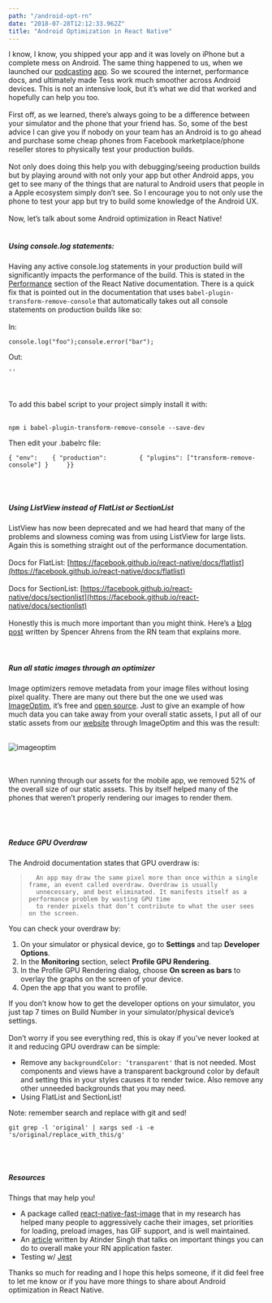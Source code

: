 ```yaml
---
path: "/android-opt-rn"
date: "2018-07-28T12:12:33.962Z"
title: "Android Optimization in React Native"
---
```


I know, I know, you shipped your app and it was lovely on iPhone but a complete mess on Android. The same thing happened to us, when we launched our [podcasting](https://play.google.com/store/apps/details?id=com.tess) [app](https://itunes.apple.com/us/app/tess-podcast-app/id1409521849?ls=1&mt=8). So we scoured the internet, performance docs, and ultimately made Tess work much smoother across Android devices. This is not an intensive look, but it’s what we did that worked and hopefully can help you too.
<br>
<br>
First off, as we learned, there’s always going to be a difference between your simulator and the phone that your friend has. So, some of the best advice I can give you if nobody on your team has an Android is to go ahead and purchase some cheap phones from Facebook marketplace/phone reseller stores to physically test your production builds.
<br>
<br>
Not only does doing this help you with debugging/seeing production builds but by playing around with not only your app but other Android apps, you get to see many of the things that are natural to Android users that people in a Apple ecosystem simply don’t see. So I encourage you to not only use the phone to test your app but try to build some knowledge of the Android UX.
<br>
<br>
Now, let’s talk about some Android optimization in React Native!
<br><br>

##### Using console.log statements:

Having any active console.log statements in your production build will significantly impacts the performance of the build. This is stated in the [Performance](https://facebook.github.io/react-native/docs/performance) section of the React Native documentation. There is a quick fix that is pointed out in the documentation that uses `babel-plugin-transform-remove-console` that automatically takes out all console statements on production builds like so:
<br>
<br>
In:

    console.log("foo");console.error("bar");

Out:

    ''

<br>
<br>
To add this babel script to your project simply install it with:
<br>
<br>

    npm i babel-plugin-transform-remove-console --save-dev

Then edit your .babelrc file:

    { "env": 	{ "production": 		{ "plugins": ["transform-remove-console"] } 	}}
<br><br>

##### Using ListView instead of FlatList or SectionList

ListView has now been deprecated and we had heard that many of the problems and slowness coming was from using ListView for large lists. Again this is something straight out of the performance documentation.
<br>
<br>
Docs for FlatList: [https://facebook.github.io/react-native/docs/flatlist](https://facebook.github.io/react-native/docs/flatlist)
<br><br>
Docs for SectionList: [https://facebook.github.io/react-native/docs/sectionlist](https://facebook.github.io/react-native/docs/sectionlist)
<br>
<br>
Honestly this is much more important than you might think. Here’s a [blog post](https://facebook.github.io/react-native/blog/2017/03/13/better-list-views.html) written by Spencer Ahrens from the RN team that explains more.
<br><br><br>

##### Run all static images through an optimizer

Image optimizers remove metadata from your image files without losing pixel quality. There are many out there but the one we used was [ImageOptim](https://imageoptim.com/mac), it’s free and [open source](https://github.com/ImageOptim/ImageOptim). Just to give an example of how much data you can take away from your overall static assets, I put all of our static assets from our [website](http://tess.fm/) through ImageOptim and this was the result:
<br><br>

![imageoptim](https://raw.githubusercontent.com/tfaieta/tfaieta.com/develop/src/img/imgOptim.png)

<br>
<br>
When running through our assets for the mobile app, we removed 52% of the overall size of our static assets. This by itself helped many of the phones that weren’t properly rendering our images to render them.
<br><br><br><br>

##### Reduce GPU Overdraw

The Android documentation states that GPU overdraw is:

>       An app may draw the same pixel more than once within a single frame, an event called overdraw. Overdraw is usually
>       unnecessary, and best eliminated. It manifests itself as a performance problem by wasting GPU time
>       to render pixels that don’t contribute to what the user sees on the screen.

You can check your overdraw by:
<br>
1.  On your simulator or physical device, go to **Settings** and tap **Developer Options**.
2.  In the **Monitoring** section, select **Profile GPU Rendering**.
3.  In the Profile GPU Rendering dialog, choose **On screen as bars** to overlay the graphs on the screen of your device.
4.  Open the app that you want to profile.

If you don’t know how to get the developer options on your simulator, you just tap 7 times on Build Number in your simulator/physical device’s settings.
<br><br>
Don’t worry if you see everything red, this is okay if you’ve never looked at it and reducing GPU overdraw can be simple:
<br>
- Remove any `backgroundColor: ‘transparent'` that is not needed. Most components and views have a transparent background color by default and setting this in your styles causes it to render twice. Also remove any other unneeded backgrounds that you may need.
- Using FlatList and SectionList!

Note: remember search and replace with git and sed!

    git grep -l 'original' | xargs sed -i -e 's/original/replace_with_this/g'
<br><br>
##### Resources

Things that may help you!

- A package called [react-native-fast-image](https://github.com/DylanVann/react-native-fast-image) that in my research has helped many people to aggressively cache their images, set priorities for loading, preload images, has GIF support, and is well maintained.
- An [article](https://codeburst.io/6-simple-ways-to-speed-up-your-react-native-app-d5b775ab3f16) written by Atinder Singh that talks on important things you can do to overall make your RN application faster.
- Testing w/ [Jest](https://jestjs.io/docs/en/tutorial-react-native)

Thanks so much for reading and I hope this helps someone, if it did feel free to let me know or if you have more things to share about Android optimization in React Native.
